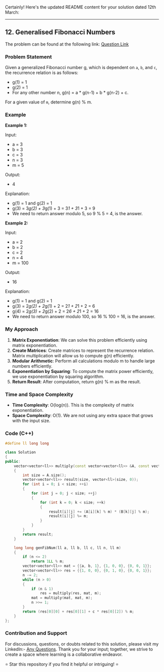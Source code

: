 Certainly! Here's the updated README content for your solution dated 12th March:

---

## 12. Generalised Fibonacci Numbers

The problem can be found at the following link: [Question Link](https://www.geeksforgeeks.org/problems/generalised-fibonacci-numbers1820/1)

### Problem Statement

Given a generalized Fibonacci number g, which is dependent on `a`, `b`, and `c`, the recurrence relation is as follows:
- g(1) = 1
- g(2) = 1
- For any other number n, g(n) = a * g(n-1) + b * g(n-2) + c.

For a given value of `m`, determine g(n) % m.

### Example

**Example 1:**

Input:
- a = 3
- b = 3
- c = 3
- n = 3
- m = 5

Output:
- 4

Explanation:
- g(1) = 1 and g(2) = 1 
- g(3) = 3*g(2) + 3*g(1) + 3 = 3*1 + 3*1 + 3 = 9
- We need to return answer modulo 5, so 9 % 5 = 4, is the answer.

**Example 2:**

Input:
- a = 2
- b = 2
- c = 2
- n = 4
- m = 100

Output:
- 16

Explanation:
- g(1) = 1 and g(2) = 1
- g(3) = 2*g(2) + 2*g(1) + 2 = 2*1 + 2*1 + 2 = 6
- g(4) = 2*g(3) + 2*g(2) + 2  = 2*6 + 2*1 + 2 = 16
- We need to return answer modulo 100, so 16 % 100 = 16, is the answer.

### My Approach

1. **Matrix Exponentiation**: We can solve this problem efficiently using matrix exponentiation.
2. **Create Matrices**: Create matrices to represent the recurrence relation. Matrix multiplication will allow us to compute g(n) efficiently.
3. **Modular Arithmetic**: Perform all calculations modulo m to handle large numbers efficiently.
4. **Exponentiation by Squaring**: To compute the matrix power efficiently, we use exponentiation by squaring algorithm.
5. **Return Result**: After computation, return g(n) % m as the result.

### Time and Space Complexity

- **Time Complexity**: O(log(n)). This is the complexity of matrix exponentiation.
- **Space Complexity**: O(1). We are not using any extra space that grows with the input size.

### Code (C++)

```cpp
#define ll long long

class Solution
{
public:
    vector<vector<ll>> multiply(const vector<vector<ll>> &A, const vector<vector<ll>> &B, ll m)
    {
        int size = A.size();
        vector<vector<ll>> result(size, vector<ll>(size, 0));
        for (int i = 0; i < size; ++i)
        {
            for (int j = 0; j < size; ++j)
            {
                for (int k = 0; k < size; ++k)
                {
                    result[i][j] += (A[i][k] % m) * (B[k][j] % m);
                    result[i][j] %= m;
                }
            }
        }
        return result;
    }

    long long genFibNum(ll a, ll b, ll c, ll n, ll m)
    {
        if (n <= 2)
            return 1LL % m;
        vector<vector<ll>> mat = {{a, b, 1}, {1, 0, 0}, {0, 0, 1}};
        vector<vector<ll>> res = {{1, 0, 0}, {0, 1, 0}, {0, 0, 1}};
        n -= 2;
        while (n > 0)
        {
            if (n & 1)
                res = multiply(res, mat, m);
            mat = multiply(mat, mat, m);
            n >>= 1;
        }
        return (res[0][0] + res[0][1] + c * res[0][2]) % m;
    }
};
```

### Contribution and Support

For discussions, questions, or doubts related to this solution, please visit my LinkedIn:- [Any Questions](https://www.linkedin.com/in/het-patel-8b110525a/). 
Thank you for your input; together, we strive to create a space where learning is a collaborative endeavor.

⭐ Star this repository if you find it helpful or intriguing! ⭐
